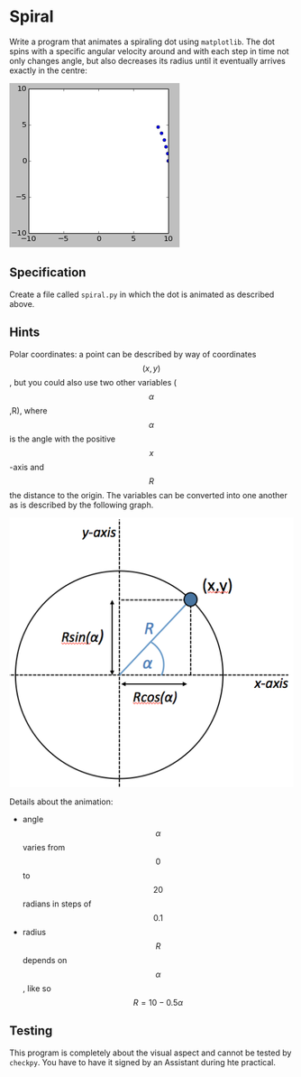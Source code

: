 # Spiral

Write a program that animates a spiraling dot using `matplotlib`. The dot spins with a specific angular velocity around and with each step in time not only changes angle, but also decreases its radius until it eventually arrives exactly in the centre:

![](AnimationInspiral.gif)

## Specification

Create a file called `spiral.py` in which the dot is animated as described above.

## Hints

Polar coordinates: a point can be described by way of coordinates $$(x,y)$$, but you could also use two other variables ($$\alpha$$,R), where $$\alpha$$ is the angle with the positive $$x$$-axis and $$R$$ the distance to the origin. The variables can be converted into one another as is described by the following graph.

![](UitlegPolarCoordinates.png)

Details about the animation:

* angle $$\alpha$$ varies from $$0$$ to $$20$$ radians in steps of $$0.1$$
* radius $$R$$ depends on $$\alpha$$, like so $$R=10-0.5\alpha$$

## Testing

This program is completely about the visual aspect and cannot be tested by `checkpy`. You have to have it signed by an Assistant during hte practical.
